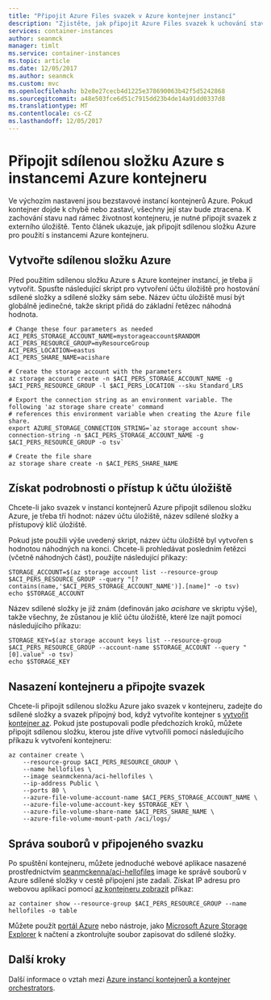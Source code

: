 ```yaml
---
title: "Připojit Azure Files svazek v Azure kontejner instancí"
description: "Zjistěte, jak připojit Azure Files svazek k uchování stavu s instancemi Azure kontejneru"
services: container-instances
author: seanmck
manager: timlt
ms.service: container-instances
ms.topic: article
ms.date: 12/05/2017
ms.author: seanmck
ms.custom: mvc
ms.openlocfilehash: b2e8e27cecb4d1225e378690063b42f5d5242868
ms.sourcegitcommit: a48e503fce6d51c7915dd23b4de14a91dd0337d8
ms.translationtype: MT
ms.contentlocale: cs-CZ
ms.lasthandoff: 12/05/2017
---
```

# <a name="mount-an-azure-file-share-with-azure-container-instances"></a>Připojit sdílenou složku Azure s instancemi Azure kontejneru

Ve výchozím nastavení jsou bezstavové instancí kontejnerů Azure. Pokud kontejner dojde k chybě nebo zastaví, všechny její stav bude ztracena. K zachování stavu nad rámec životnost kontejneru, je nutné připojit svazek z externího úložiště. Tento článek ukazuje, jak připojit sdílenou složku Azure pro použití s instancemi Azure kontejneru.

## <a name="create-an-azure-file-share"></a>Vytvořte sdílenou složku Azure

Před použitím sdílenou složku Azure s Azure kontejner instancí, je třeba ji vytvořit. Spusťte následující skript pro vytvoření účtu úložiště pro hostování sdílené složky a sdílené složky sám sebe. Název účtu úložiště musí být globálně jedinečné, takže skript přidá do základní řetězec náhodná hodnota.

```azurecli-interactive
# Change these four parameters as needed
ACI_PERS_STORAGE_ACCOUNT_NAME=mystorageaccount$RANDOM
ACI_PERS_RESOURCE_GROUP=myResourceGroup
ACI_PERS_LOCATION=eastus
ACI_PERS_SHARE_NAME=acishare

# Create the storage account with the parameters
az storage account create -n $ACI_PERS_STORAGE_ACCOUNT_NAME -g $ACI_PERS_RESOURCE_GROUP -l $ACI_PERS_LOCATION --sku Standard_LRS

# Export the connection string as an environment variable. The following 'az storage share create' command
# references this environment variable when creating the Azure file share.
export AZURE_STORAGE_CONNECTION_STRING=`az storage account show-connection-string -n $ACI_PERS_STORAGE_ACCOUNT_NAME -g $ACI_PERS_RESOURCE_GROUP -o tsv`

# Create the file share
az storage share create -n $ACI_PERS_SHARE_NAME
```

## <a name="acquire-storage-account-access-details"></a>Získat podrobnosti o přístup k účtu úložiště

Chcete-li jako svazek v instancí kontejnerů Azure připojit sdílenou složku Azure, je třeba tří hodnot: název účtu úložiště, název sdílené složky a přístupový klíč úložiště.

Pokud jste použili výše uvedený skript, název účtu úložiště byl vytvořen s hodnotou náhodných na konci. Chcete-li prohledávat posledním řetězci (včetně náhodných část), použijte následující příkazy:

```azurecli-interactive
STORAGE_ACCOUNT=$(az storage account list --resource-group $ACI_PERS_RESOURCE_GROUP --query "[?contains(name,'$ACI_PERS_STORAGE_ACCOUNT_NAME')].[name]" -o tsv)
echo $STORAGE_ACCOUNT
```

Název sdílené složky je již znám (definován jako *acishare* ve skriptu výše), takže všechny, že zůstanou je klíč účtu úložiště, které lze najít pomocí následujícího příkazu:

```azurecli-interactive
STORAGE_KEY=$(az storage account keys list --resource-group $ACI_PERS_RESOURCE_GROUP --account-name $STORAGE_ACCOUNT --query "[0].value" -o tsv)
echo $STORAGE_KEY
```

## <a name="deploy-the-container-and-mount-the-volume"></a>Nasazení kontejneru a připojte svazek

Chcete-li připojit sdílenou složku Azure jako svazek v kontejneru, zadejte do sdílené složky a svazek přípojný bod, když vytvoříte kontejner s [vytvořit kontejner az](/cli/azure/container#az_container_create). Pokud jste postupovali podle předchozích kroků, můžete připojit sdílenou složku, kterou jste dříve vytvořili pomocí následujícího příkazu k vytvoření kontejneru:

```azurecli-interactive
az container create \
    --resource-group $ACI_PERS_RESOURCE_GROUP \
    --name hellofiles \
    --image seanmckenna/aci-hellofiles \
    --ip-address Public \
    --ports 80 \
    --azure-file-volume-account-name $ACI_PERS_STORAGE_ACCOUNT_NAME \
    --azure-file-volume-account-key $STORAGE_KEY \
    --azure-file-volume-share-name $ACI_PERS_SHARE_NAME \
    --azure-file-volume-mount-path /aci/logs/
```

## <a name="manage-files-in-mounted-volume"></a>Správa souborů v připojeného svazku

Po spuštění kontejneru, můžete jednoduché webové aplikace nasazené prostřednictvím [seanmckenna/aci-hellofiles](https://hub.docker.com/r/seanmckenna/aci-hellofiles/) image ke správě souborů v Azure sdílené složky v cestě připojení jste zadali. Získat IP adresu pro webovou aplikaci pomocí [az kontejneru zobrazit](/cli/azure/container#az_container_show) příkaz:

```azurecli-interactive
az container show --resource-group $ACI_PERS_RESOURCE_GROUP --name hellofiles -o table
```

Můžete použít [portál Azure](https://portal.azure.com) nebo nástroje, jako [Microsoft Azure Storage Explorer](https://storageexplorer.com) k načtení a zkontrolujte soubor zapisovat do sdílené složky.

## <a name="next-steps"></a>Další kroky

Další informace o vztah mezi [Azure instancí kontejnerů a kontejner orchestrators](container-instances-orchestrator-relationship.md).
